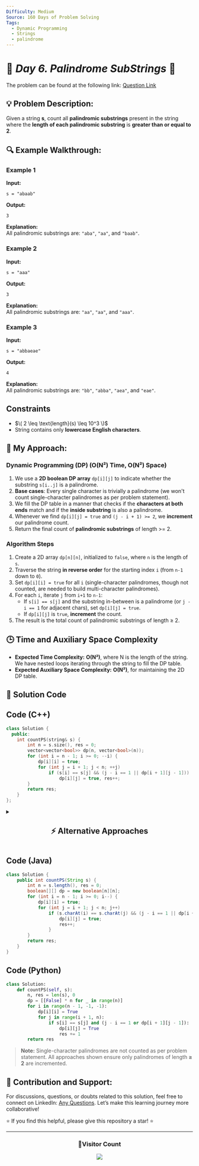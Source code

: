 ```yaml
---
Difficulty: Medium  
Source: 160 Days of Problem Solving  
Tags:
  - Dynamic Programming
  - Strings
  - palindrome
---
```


# 🚀 _Day 6. Palindrome SubStrings_ 🧠


The problem can be found at the following link: [Question Link](https://www.geeksforgeeks.org/problems/count-palindrome-sub-strings-of-a-string0652/1)

## 💡 **Problem Description:**

Given a string **s**, count all **palindromic substrings** present in the string where the **length of each palindromic substring** is **greater than or equal to 2**.

## 🔍 **Example Walkthrough:**

### **Example 1**  
**Input:**  
```
s = "abaab"
```
**Output:**  
```
3
```
**Explanation:**  
All palindromic substrings are: `"aba"`, `"aa"`, and `"baab"`.

### **Example 2**  
**Input:**  
```
s = "aaa"
```
**Output:**  
```
3
```
**Explanation:**  
All palindromic substrings are: `"aa"`, `"aa"`, and `"aaa"`.

### **Example 3**  
**Input:**  
```
s = "abbaeae"
```
**Output:**  
```
4
```
**Explanation:**  
All palindromic substrings are: `"bb"`, `"abba"`, `"aea"`, and `"eae"`.

## **Constraints**
- $\( 2 \leq \text{length}(s) \leq 10^3 \)$
- String contains only **lowercase English characters**.


## 🎯 **My Approach:**

### **Dynamic Programming (DP) (O(N²) Time, O(N²) Space)**

1. We use a **2D boolean DP array** `dp[i][j]` to indicate whether the substring `s[i..j]` is a palindrome.
2. **Base cases**: Every single character is trivially a palindrome (we won't count single-character palindromes as per problem statement).  
3. We fill the DP table in a manner that checks if the **characters at both ends** match and if the **inside substring** is also a palindrome.
4. Whenever we find `dp[i][j] = true` and `(j - i + 1) >= 2`, we **increment** our palindrome count.
5. Return the final count of **palindromic substrings** of length >= 2.

### **Algorithm Steps**  
1. Create a 2D array `dp[n][n]`, initialized to `false`, where `n` is the length of `s`.  
2. Traverse the string **in reverse order** for the starting index `i` (from `n-1` down to `0`).  
3. Set `dp[i][i] = true` for all `i` (single-character palindromes, though not counted, are needed to build multi-character palindromes).  
4. For each `i`, iterate `j` from `i+1` to `n-1`:  
   - If `s[i] == s[j]` and the substring in-between is a palindrome (or `j - i == 1` for adjacent chars), set `dp[i][j] = true`.  
   - If `dp[i][j]` is `true`, **increment** the count.  
5. The result is the total count of palindromic substrings of length ≥ 2.


## 🕒 **Time and Auxiliary Space Complexity** 

- **Expected Time Complexity:** **O(N²)**, where N is the length of the string. We have nested loops iterating through the string to fill the DP table.  
- **Expected Auxiliary Space Complexity:** **O(N²)**, for maintaining the 2D DP table.

## 📝 **Solution Code**

## **Code (C++)**

```cpp
class Solution {
  public:
    int countPS(string& s) {
        int n = s.size(), res = 0;
        vector<vector<bool>> dp(n, vector<bool>(n));
        for (int i = n - 1; i >= 0; --i) {
            dp[i][i] = true;
            for (int j = i + 1; j < n; ++j)
                if (s[i] == s[j] && (j - i == 1 || dp[i + 1][j - 1]))
                    dp[i][j] = true, res++;
        }
        return res;
    }
};
```

<details>
  <summary><h2 align="center">⚡ Alternative Approaches</h2></summary>

## **1️⃣ Expand Around Center (O(N²) Time, O(1) Space)**

**Idea:**  
- Treat each index (and index gap) as a potential palindrome center.  
- Expand outward while the characters match.  
- Count palindromic substrings of length ≥ 2.

```cpp
class Solution {
public:
    int countPS(string& s) {
        int n = s.size(), res = 0;
        for (int i = 0; i < n; ++i) {
            for (int l = i, r = i; l >= 0 && r < n && s[l] == s[r]; --l, ++r) res++;
            for (int l = i, r = i + 1; l >= 0 && r < n && s[l] == s[r]; --l, ++r) res++;
        }
        return res - n;
    }
};
```
🔹 **No extra space needed**  
🔹 **Simple to implement**  

## **Code (Java)**  

```java
class Solution {
    public int countPS(String s) {
        int n = s.length(), res = 0;
        for (int i = 0; i < n; i++) {
            for (int l = i, r = i; l >= 0 && r < n && s.charAt(l) == s.charAt(r); l--, r++) res++;
            for (int l = i, r = i + 1; l >= 0 && r < n && s.charAt(l) == s.charAt(r); l--, r++) res++;
        }
        return res - n;
    }
}
```


## **Code (Python)**  
```python
class Solution:
    def countPS(self, s):
        n, res = len(s), 0
        for i in range(n):
            l, r = i, i
            while l >= 0 and r < n and s[l] == s[r]: res += 1; l -= 1; r += 1
            l, r = i, i + 1
            while l >= 0 and r < n and s[l] == s[r]: res += 1; l -= 1; r += 1
        return res - n
```


## **2️⃣ Manacher’s Algorithm (O(N) Time, O(N) Space)**

**Idea:**  
- Transform string into a format with separators (e.g., `#a#b#a#b#`).  
- Use Manacher’s algorithm to find palindromes in `O(N)`.  
- Count palindromes of length ≥ 2 from the computed radius array.

```cpp
class Solution {
public:
    int countPS(string s) {
        string t = "#";
        for (char c : s) t += c + string("#");
        int n = t.size(), res = 0;
        vector<int> p(n, 0);
        int c = 0, r = 0;

        for (int i = 1; i < n - 1; i++) {
            int mirr = 2 * c - i;
            if (i < r) p[i] = min(r - i, p[mirr]);

            while (i + p[i] + 1 < n && i - p[i] - 1 >= 0 && t[i + p[i] + 1] == t[i - p[i] - 1]) 
                p[i]++;

            if (i + p[i] > r) {
                c = i;
                r = i + p[i];
            }

            res += (p[i] / 2);
        }

        return res;
    }
};
```
🔹 **Fastest for large `N`**  
🔹 **Trickier to implement**  

## **📊 Comparison of Approaches**  

| **Approach**                  | ⏱️ **Time Complexity** | 🗂️ **Space Complexity** | ✅ **Pros**                            | ⚠️ **Cons**                            |
|-------------------------------|------------------------|-------------------------|----------------------------------------|-----------------------------------------|
| **Dynamic Programming (DP)**   | 🟡 O(N²)               | 🟡 O(N²)                | Reliable and efficient for mid-size N  | Requires 2D DP table                    |
| **Expand Around Center**       | 🟡 O(N²)               | 🟢 O(1)                 | Simple and space-efficient             | Slower for very large `N`               |
| **Manacher’s Algorithm**       | 🟢 O(N)                | 🟡 O(N)                 | Fastest for `N > 10⁵`                 | Complex to implement                    |



## 💡 **Best Choice?**  
- ✅ **For simplicity:** Use **Expand Around Center**.  
- ✅ **For optimal runtime on large inputs:** Use **Manacher’s Algorithm**.  
- ✅ **For learning DP concepts:** Use the **Dynamic Programming** approach.  

</details>


## **Code (Java)**  

```java
class Solution {
    public int countPS(String s) {
        int n = s.length(), res = 0;
        boolean[][] dp = new boolean[n][n];
        for (int i = n - 1; i >= 0; i--) {
            dp[i][i] = true;
            for (int j = i + 1; j < n; j++)
                if (s.charAt(i) == s.charAt(j) && (j - i == 1 || dp[i + 1][j - 1])) {
                    dp[i][j] = true;
                    res++;
                }
        }
        return res;
    }
}
```


## **Code (Python)**  
```python
class Solution:
    def countPS(self, s):
        n, res = len(s), 0
        dp = [[False] * n for _ in range(n)]
        for i in range(n - 1, -1, -1):
            dp[i][i] = True
            for j in range(i + 1, n):
                if s[i] == s[j] and (j - i == 1 or dp[i + 1][j - 1]):
                    dp[i][j] = True
                    res += 1
        return res
```


> **Note:** Single-character palindromes are not counted as per problem statement. All approaches shown ensure only palindromes of length **≥ 2** are incremented.

## 🎯 **Contribution and Support:**

For discussions, questions, or doubts related to this solution, feel free to connect on LinkedIn: [Any Questions](https://www.linkedin.com/in/het-patel-8b110525a/). Let’s make this learning journey more collaborative!

⭐ If you find this helpful, please give this repository a star! ⭐

---

<div align="center">
  <h3><b>📍Visitor Count</b></h3>
</div>

<p align="center">
  <img src="https://profile-counter.glitch.me/Hunterdii/count.svg" />
</p>
